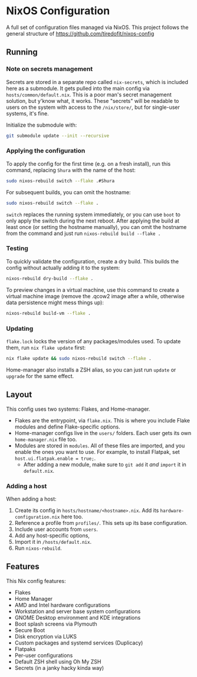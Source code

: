 # NixOS Configuration

A full set of configuration files managed via NixOS. This project follows the general structure of https://github.com/tiredofit/nixos-config

## Running

### Note on secrets management

Secrets are stored in a separate repo called `nix-secrets`, which is included here as a submodule. It gets pulled into the main config via `hosts/common/default.nix`. This is a poor man's secret management solution, but y'know what, it works. These "secrets" will be readable to users on the system with access to the `/nix/store/`, but for single-user systems, it's fine.

Initialize the submodule with:

```sh
git submodule update --init --recursive
```

### Applying the configuration

To apply the config for the first time (e.g. on a fresh install), run this command, replacing `Shura` with the name of the host:

```sh
sudo nixos-rebuild switch --flake .#Shura
```

For subsequent builds, you can omit the hostname:

```sh
sudo nixos-rebuild switch --flake .
```

`switch` replaces the running system immediately, or you can use `boot` to only apply the switch during the next reboot. After applying the build at least once (or setting the hostname manually), you can omit the hostname from the command and just run `nixos-rebuild build --flake .`

### Testing

To quickly validate the configuration, create a dry build. This builds the config without actually adding it to the system:

```zsh
nixos-rebuild dry-build --flake .
```

To preview changes in a virtual machine, use this command to create a virtual machine image (remove the .qcow2 image after a while, otherwise data persistence might mess things up):

```zsh
nixos-rebuild build-vm --flake .
```

### Updating

`flake.lock` locks the version of any packages/modules used. To update them, run `nix flake update` first:

```zsh
nix flake update && sudo nixos-rebuild switch --flake .
```

Home-manager also installs a ZSH alias, so you can just run `update` or `upgrade` for the same effect.

## Layout

This config uses two systems: Flakes, and Home-manager.

- Flakes are the entrypoint, via `flake.nix`. This is where you include Flake modules and define Flake-specific options.
- Home-manager configs live in the `users/` folders. Each user gets its own `home-manager.nix` file too.
- Modules are stored in `modules`. All of these files are imported, and you enable the ones you want to use. For example, to install Flatpak, set `host.ui.flatpak.enable = true;`.
    - After adding a new module, make sure to `git add` it _and_ `import` it in `default.nix`.

### Adding a host

When adding a host:

1. Create its config in `hosts/hostname/<hostname>.nix`. Add its `hardware-configuration.nix` here too.
2. Reference a profile from `profiles/`. This sets up its base configuration.
3. Include user accounts from `users`.
4. Add any host-specific options, 
5. Import it in `/hosts/default.nix`.
6. Run `nixos-rebuild`.

## Features

This Nix config features:

- Flakes
- Home Manager
- AMD and Intel hardware configurations
- Workstation and server base system configurations
- GNOME Desktop environment and KDE integrations
- Boot splash screens via Plymouth
- Secure Boot
- Disk encryption via LUKS
- Custom packages and systemd services (Duplicacy)
- Flatpaks
- Per-user configurations
- Default ZSH shell using Oh My ZSH
- Secrets (in a janky hacky kinda way)